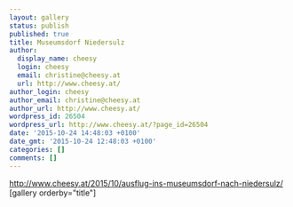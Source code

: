 ```yaml
---
layout: gallery
status: publish
published: true
title: Museumsdorf Niedersulz
author:
  display_name: cheesy
  login: cheesy
  email: christine@cheesy.at
  url: http://www.cheesy.at/
author_login: cheesy
author_email: christine@cheesy.at
author_url: http://www.cheesy.at/
wordpress_id: 26504
wordpress_url: http://www.cheesy.at/?page_id=26504
date: '2015-10-24 14:48:03 +0100'
date_gmt: '2015-10-24 12:48:03 +0100'
categories: []
comments: []
---
```

http://www.cheesy.at/2015/10/ausflug-ins-museumsdorf-nach-niedersulz/
[gallery orderby="title"]
